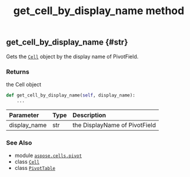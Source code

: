 ﻿---
title: get_cell_by_display_name method
second_title: Aspose.Cells for Python via .NET API References
description: 
type: docs
weight: 130
url: /aspose.cells.pivot/pivottable/get_cell_by_display_name/
is_root: false
---

## get_cell_by_display_name {#str}

Gets the [`Cell`](/cells/python-net/aspose.cells/cell) object by the display name of PivotField.


### Returns 


the Cell object


```python
def get_cell_by_display_name(self, display_name):
    ...
```


| Parameter | Type | Description |
| :- | :- | :- |
| display_name | str | the DisplayName of PivotField |



### See Also
* module [`aspose.cells.pivot`](../../)
* class [`Cell`](/cells/python-net/aspose.cells/cell)
* class [`PivotTable`](/cells/python-net/aspose.cells.pivot/pivottable)
